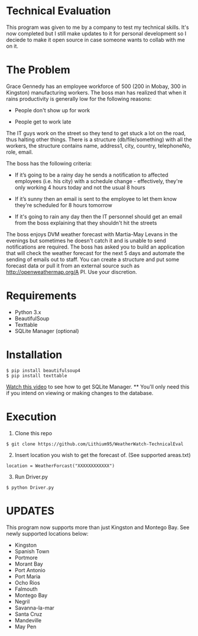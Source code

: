 # Technical Evaluation

This program was given to me by a company to test my technical skills. It's now completed but I still make updates to it for personal development so I deciede to make it open source in case someone wants to collab with me on it. 

# The Problem

Grace Gennedy has an employee workforce of 500 (200 in Mobay, 300 in Kingston) manufacturing workers. The boss man has realized that when it rains productivity is generally low for the following reasons:

*	People don't show up for work

*	People get to work late


The IT guys work on the street so they tend to get stuck a lot on the road, thus halting other things. There is a structure (db/file/something) with all the workers, the structure contains name, address1, city, country, telephoneNo, role, email.

The boss has the following criteria:

*	If it’s going to be a rainy day he sends a notification to affected employees (i.e. his city) with a schedule change - effectively, they're only working 4 hours today and not the usual 8 hours

*	If it’s sunny then an email is sent to the employee to let them know they're scheduled for 8 hours tomorrow  

*	If it's going to rain any day then the IT personnel should get an email from the boss explaining that they shouldn't hit the streets


The boss enjoys DVM weather forecast with Martia-May Levans in the evenings but sometimes he doesn't catch it and is unable to send notifications are required.
The boss has asked you to build an application that will check the weather forecast for the next 5 days and automate the sending of emails out to staff. You can create a structure and put some forecast data or pull it from an external source such as http://openweathermap.org/A PI. Use your discretion.

# Requirements 
* Python 3.x
* BeautifulSoup
* Texttable
* SQLite Manager (optional)

# Installation
```
$ pip install beautifulsoup4
$ pip install texttable
```
[Watch this video](https://www.youtube.com/watch?v=yKDzj70fNeg) to see how to get SQLite Manager. ** You'll only need this if you intend on viewing or making changes to the database.

# Execution 

1. Clone this repo
```
$ git clone https://github.com/Lithium95/WeatherWatch-TechnicalEval
```

2. Insert location you wish to get the forecast of. (See supported areas.txt)
```
location = WeatherForcast("XXXXXXXXXXXX")
```

3. Run Driver.py
```
$ python Driver.py
```

# UPDATES

This program now supports more than just Kingston and Montego Bay. 
See newly supported locations below:
* Kingston
* Spanish Town
* Portmore
* Morant Bay
* Port Antonio
* Port Maria
* Ocho Rios
* Falmouth
* Montego Bay
* Negril
* Savanna-la-mar
* Santa Cruz
* Mandeville
* May Pen
